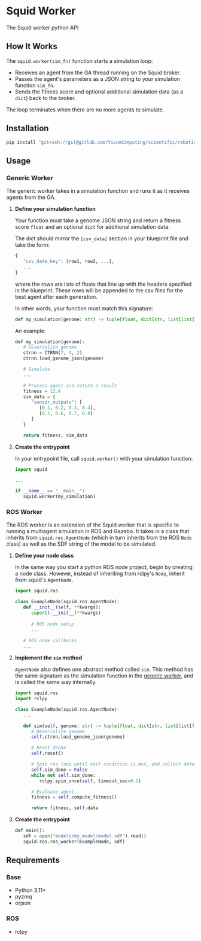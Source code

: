 # Squid Worker

The Squid worker python API

## How It Works

The `squid.worker(sim_fn)` function starts a simulation loop:
- Receives an agent from the GA thread running on the Squid broker.
- Passes the agent's parameters as a JSON string to your simulation function `sim_fn`.
- Sends the fitness score and optional additional simulation data (as a `dict`) back to the broker.

The loop terminates when there are no more agents to simulate.

## Installation

```sh
pip install "git+ssh://git@gitlab.com/VivumComputing/scientific/robotics/dnfs/evolution/squid.git#egg=squid&subdirectory=worker/python"
```

## Usage

### Generic Worker

The generic worker takes in a simulation function and runs it as it receives agents from the GA.

1. **Define your simulation function**

   Your function must take a genome JSON string and return a fitness score `float` and an optional `dict` for additional simulation data. 

   The dict should mirror the `[csv_data]` section in your blueprint file and take the form:
   ```py
   {
      "csv_data_key": [row1, row2, ...],
      ...
   }
   ```
   where the rows are lists of floats that line up with the headers specified in the blueprint.
   These rows will be appended to the csv files for the best agent after each generation.

   In other words, your function must match this signature:

   ```py
   def my_simulation(genome: str) -> tuple[float, dict[str, list[list[float]]] | None]
   ```

   An example:

   ```py
   def my_simulation(genome):
      # Deserialize genome
      ctrnn = CTRNN(7, 4, 2)
      ctrnn.load_genome_json(genome)

      # Simulate
      ...

      # Process agent and return a result
      fitness = 12.4
      sim_data = {
         "sensor_outputs": [
            [0.1, 0.2, 0.3, 0.4], 
            [0.5, 0.6, 0.7, 0.8]
         ]
      }

      return fitness, sim_data
   ```

2. **Create the entrypoint**

   In your entrypoint file, call `squid.worker()` with your simulation function:

   ```py
   import squid

   ...

   if __name__ == "__main__":
      squid.worker(my_simulation)
   ```

### ROS Worker

The ROS worker is an extension of the Squid worker that is specific to running a multiagent simulation in ROS and Gazebo. It takes in a class that inherits from `squid.ros.AgentNode` (which in turn inherits from the ROS `Node` class) as well as the SDF string of the model to be simulated. 

1. **Define your node class**

   In the same way you start a python ROS node project, begin by creating a node class. However, instead of inheriting from rclpy's `Node`, inherit from squid's `AgentNode`.

   ```py
   import squid.ros

   class ExampleNode(squid.ros.AgentNode):
      def __init__(self, **kwargs):
         super().__init__(**kwargs)
         
         # ROS node setup
         ...
      
      # ROS node callbacks
      ...
   ```

2. **Implement the `sim` method**

   `AgentNode` also defines one abstract method called `sim`. This method has the same signature as the simulation function in the [generic worker](#generic-worker), and is called the same way internally.

   ```py
   import squid.ros
   import rclpy

   class ExampleNode(squid.ros.AgentNode):
      ...

      def sim(self, genome: str) -> tuple[float, dict[str, list[list[float]]] | None]:
         # Deserialize genome
         self.ctrnn.load_genome_json(genome)

         # Reset drone
         self.reset()

         # Spin ros loop until exit condition is met, and collect data for fitness and evaluation
         self.sim_done = False
         while not self.sim_done:
            rclpy.spin_once(self, timeout_sec=0.1)

         # Evaluate agent
         fitness = self.compute_fitness()

         return fitness, self.data
   ```

3. **Create the entrypoint**

   ```py
   def main():
      sdf = open("models/my_model/model.sdf").read()
      squid.ros.ros_worker(ExampleNode, sdf)
   ```

## Requirements

### Base

- Python 3.11+
- pyzmq
- orjson

### ROS

- rclpy